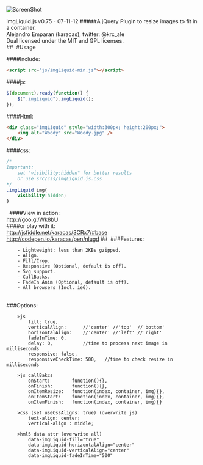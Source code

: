 ![ScreenShot](https://raw.github.com/karacas/imgLiquid/master/dev/logoimgliquid.png)
  
imgLiquid.js v0.75 - 07-11-12
#####A jQuery Plugin to resize images to fit in a container.  
Alejandro Emparan (karacas), twitter: @krc_ale  
Dual licensed under the MIT and GPL licenses.  
## 
#Usage  

####Include:
```html
<script src="js/imgLiquid-min.js"></script>
```  

####js:
```js
$(document).ready(function() {
	$(".imgLiquid").imgLiquid();
});
```

####Html:
```html
<div class="imgLiquid" style="width:300px; height:200px;">
	<img alt="Woody" src="Woody.jpg" />
</div>
```
  
####css:
```css
/*
Important: 	
	set "visibility:hidden" for better results
	or use src/css/imgLiquid.js.css
*/
.imgLiquid img{
    visibility:hidden;
}
```
 
####View in action:  		
http://goo.gl/Wk8bU  
####or play with it:  	
http://jsfiddle.net/karacas/3CRx7/#base  
http://codepen.io/karacas/pen/nlugd
## 
###Features:
```
	- Lightweight: less than 2KBs gzipped.
	- Align.
	- Fill/Crop.
	- Responsive (Optional, default is off).
	- Svg support.
	- CallBacks.
	- FadeIn Anim (Optional, default is off).
	- All browsers (Incl. ie6).
```
   
###Options:
```
    >js
        fill: true,
        verticalAlign: 		//'center' //'top' 	//'bottom'
        horizontalAlign: 	//'center' //'left'	//'right'
        fadeInTime: 0,
        delay: 0,			//time to process next image in milliseconds
        responsive: false,
        responsiveCheckTime: 500, 	//time to check resize in milliseconds
        
	>js callBakcs
		onStart:		function(){},
		onFinish:		function(){},
		onItemResize:	function(index, container, img){},
		onItemStart:	function(index, container, img){},
		onItemFinish:	function(index, container, img){}
	
	>css (set useCssAligns: true) (overwrite js)
		text-align: center;
		vertical-align : middle;

	>hml5 data attr (overwrite all)
		data-imgLiquid-fill="true"
		data-imgLiquid-horizontalAlign="center"
		data-imgLiquid-verticalAlign="center"
		data-imgLiquid-fadeInTime="500"
```  
